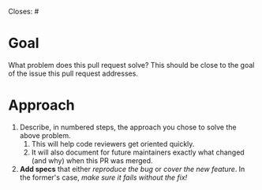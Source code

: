 Closes: #

# Goal
What problem does this pull request solve? This should be close to the goal of the issue this pull request addresses.

# Approach
1. Describe, in numbered steps, the approach you chose to solve the above problem.
    1. This will help code reviewers get oriented quickly.
    2. It will also document for future maintainers exactly what changed (and why) when this PR was merged.
2. **Add specs** that either *reproduce the bug* or *cover the new feature*. In the former's case, *make sure it fails without the fix!*
